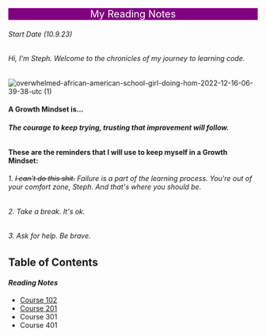 
<div style="background-color: purple; color: white; font-size: 20px; text-align: center;"> My Reading Notes </div>

###### *Start Date (10.9.23)*


###### Hi, I'm Steph. Welcome to the chronicles of my journey to learning code.

![overwhelmed-african-american-school-girl-doing-hom-2022-12-16-06-39-38-utc (1)](https://github.com/StepheeGee/reading-notes/assets/146587839/dfe735e7-f1dd-4567-a658-365c6b754591)


#### A Growth Mindset is...
###### **The courage to keep trying, trusting that improvement will follow.** 

#### These are the reminders that I will use to keep myself in a Growth Mindset:

###### 1. 	~~I can't do this shit.~~ Failure is a part of the learning process. You're out of your comfort zone, Steph. And that's where you should be.
###### 2. Take a break. It's ok. 
###### 3. Ask for help. Be brave. 


## Table of Contents

#### *Reading Notes*

+ [Course 102](102/102.md)
+ [Course 201](201/201.md)
+ Course 301
+ Course 401













